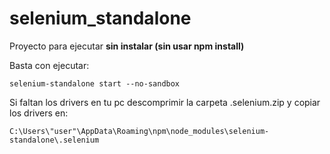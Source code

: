 ﻿# selenium_standalone

Proyecto para ejecutar **sin instalar (sin usar npm install)**

Basta con ejecutar: 
```
selenium-standalone start --no-sandbox
```
Si faltan los drivers en tu pc descomprimir la carpeta .selenium.zip y copiar los drivers en:
```
C:\Users\"user"\AppData\Roaming\npm\node_modules\selenium-standalone\.selenium
```
